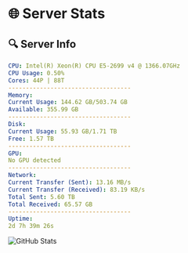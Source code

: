 # 🌐 Server Stats
## 🔍 Server Info
```yaml
CPU: Intel(R) Xeon(R) CPU E5-2699 v4 @ 1366.07GHz
CPU Usage: 0.50%
Cores: 44P | 88T
-----------------------------------
Memory:
Current Usage: 144.62 GB/503.74 GB
Available: 355.99 GB
-----------------------------------
Disk:
Current Usage: 55.93 GB/1.71 TB
Free: 1.57 TB
-----------------------------------
GPU:
No GPU detected
-----------------------------------
Network:
Current Transfer (Sent): 13.16 MB/s
Current Transfer (Received): 83.19 KB/s
Total Sent: 5.60 TB
Total Received: 65.57 GB
-----------------------------------
Uptime:
2d 7h 39m 26s
```
![GitHub Stats](https://img.shields.io/badge/Updated-2025-03-10_05:02:15-blue)